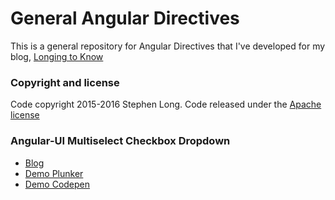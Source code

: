 # General Angular Directives

This is a general repository for Angular Directives that I've developed for my blog, [Longing to Know](https://long2know.com)

### Copyright and license
Code copyright 2015-2016 Stephen Long.  Code released under the [Apache license](https://github.com/long2know/angular-directives-general/blob/master/LICENSE.md)

### Angular-UI Multiselect Checkbox Dropdown
  - [Blog](https://long2know.com/2015/07/angular-multiselect-dropdown/)
  - [Demo Plunker](http://plnkr.co/edit/tC3Aga?p=preview)
  - [Demo Codepen](http://codepen.io/julianromera/pen/KaZdaV)



